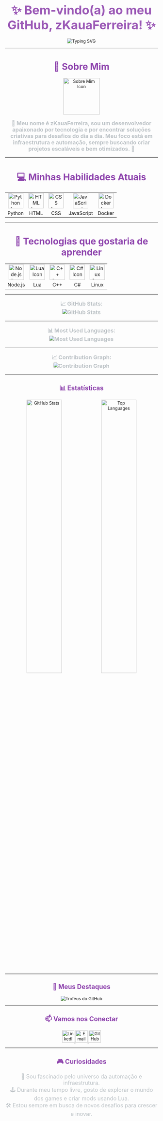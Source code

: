 <h1 align="center" style="color:#9b59b6; font-size: 40px; font-weight: bold; margin-bottom: 20px;">✨ Bem-vindo(a) ao meu GitHub, zKauaFerreira! ✨</h1>

<p align="center">
  <img src="https://readme-typing-svg.herokuapp.com?font=Fira+Code&size=30&duration=3500&pause=1000&color=8E44AD&center=true&vCenter=true&width=700&height=80&lines=Desenvolvedor+Fullstack;Entusiasta+DevOps;Apaixonado+por+Automação+e+Infraestrutura!;Sempre+aprendendo+e+inovando!" alt="Typing SVG">
</p>

---
<h2 align="center" style="color:#8e44ad; font-size: 30px; font-weight: bold; margin-bottom: 20px;">📜 Sobre Mim</h2>

<p align="center">
  <img src="https://cdn-icons-png.flaticon.com/512/2921/2921222.png" width="120" alt="Sobre Mim Icon">
</p>

<p align="center" style="font-size:18px; color:#bdc3c7; font-weight: bold;">
  👋 Meu nome é <b>zKauaFerreira</b>, sou um desenvolvedor apaixonado por tecnologia e por encontrar soluções criativas para desafios do dia a dia. Meu foco está em infraestrutura e automação, sempre buscando criar projetos escaláveis e bem otimizados. 🚀
</p>

---
<h2 align="center" style="color:#8e44ad; font-size: 30px; font-weight: bold; margin-bottom: 20px;">💻 Minhas Habilidades Atuais</h2>

<table align="center">
  <tr>
    <td align="center"><img src="https://cdn-icons-png.flaticon.com/512/5968/5968350.png" width="50" alt="Python Icon"></td>
    <td align="center"><img src="https://cdn-icons-png.flaticon.com/512/5968/5968267.png" width="50" alt="HTML Icon"></td>
    <td align="center"><img src="https://cdn-icons-png.flaticon.com/512/5968/5968242.png" width="50" alt="CSS Icon"></td>
    <td align="center"><img src="https://cdn-icons-png.flaticon.com/512/5968/5968292.png" width="50" alt="JavaScript Icon"></td>
    <td align="center"><img src="https://cdn-icons-png.flaticon.com/512/919/919825.png" width="50" alt="Docker Icon"></td>
  </tr>
  <tr>
    <td align="center">Python</td>
    <td align="center">HTML</td>
    <td align="center">CSS</td>
    <td align="center">JavaScript</td>
    <td align="center">Docker</td>
  </tr>
</table>

---
<h2 align="center" style="color:#8e44ad; font-size: 30px; font-weight: bold; margin-bottom: 20px;">🚀 Tecnologias que gostaria de aprender</h2>

<table align="center">
  <tr>
    <td align="center"><img src="https://cdn-icons-png.flaticon.com/512/5968/5968322.png" width="50" alt="Node.js Icon"></td>
    <td align="center"><img src="https://cdn-icons-png.flaticon.com/512/5969/5969175.png" width="50" alt="Lua Icon"></td>
    <td align="center"><img src="https://cdn-icons-png.flaticon.com/512/6132/6132221.png" width="50" alt="C++ Icon"></td>
    <td align="center"><img src="https://cdn-icons-png.flaticon.com/512/5969/5969188.png" width="50" alt="C# Icon"></td>
    <td align="center"><img src="https://cdn-icons-png.flaticon.com/512/2111/2111370.png" width="50" alt="Linux Icon"></td>
  </tr>
  <tr>
    <td align="center">Node.js</td>
    <td align="center">Lua</td>
    <td align="center">C++</td>
    <td align="center">C#</td>
    <td align="center">Linux</td>
  </tr>
</table>

---
<p align="center" style="font-size: 18px; color: #bdc3c7; font-weight: bold;">
  📈 GitHub Stats:
  <br>
  <img src="https://github-readme-stats.vercel.app/api?username=zKauaFerreira&show_icons=true&theme=radical" alt="GitHub Stats">
</p>

---
<p align="center" style="font-size: 18px; color: #bdc3c7; font-weight: bold;">
  📊 Most Used Languages:
  <br>
  <img src="https://github-readme-stats.vercel.app/api/top-langs/?username=zKauaFerreira&layout=compact&theme=radical" alt="Most Used Languages">
</p>

---
<p align="center" style="font-size: 18px; color: #bdc3c7; font-weight: bold;">
  📈 Contribution Graph:
  <br>
  <img src="https://github-contributor-stats.vercel.app/api?username=zKauaFerreira&theme=radical" alt="Contribution Graph">
</p>

---

<h2 align="center" style="color:#8e44ad;">📊 Estatísticas</h2>
<div align="center">
  <img src="https://github-readme-stats.vercel.app/api?username=zKauaFerreira&show_icons=true&bg_color=0D1117&title_color=9b59b6&text_color=bdc3c7&icon_color=e91e63&border_radius=10&hide_border=true" alt="GitHub Stats" width="48%">
  <img src="https://github-readme-stats.vercel.app/api/top-langs/?username=zKauaFerreira&layout=compact&bg_color=0D1117&title_color=9b59b6&text_color=bdc3c7&border_radius=10&hide_border=true" alt="Top Languages" width="48%">
</div>

---

<h2 align="center" style="color:#8e44ad;">🌟 Meus Destaques</h2>
<div align="center">
  <img src="https://github-profile-trophy.vercel.app/?username=zKauaFerreira&theme=algolia&no-frame=true&row=1&column=6" alt="Troféus do GitHub">
</div>

---

<h2 align="center" style="color:#8e44ad;">📫 Vamos nos Conectar</h2>
<p align="center">
  <a href="https://linkedin.com/in/seu-linkedin" target="_blank">
    <img src="https://cdn-icons-png.flaticon.com/512/174/174857.png" width="40" alt="LinkedIn">
  </a>
  <a href="mailto:seu-email@example.com" target="_blank">
    <img src="https://cdn-icons-png.flaticon.com/512/732/732200.png" width="40" alt="Email">
  </a>
  <a href="https://github.com/zKauaFerreira" target="_blank">
    <img src="https://cdn-icons-png.flaticon.com/512/733/733553.png" width="40" alt="GitHub">
  </a>
</p>

---

<h2 align="center" style="color:#8e44ad;">🎮 Curiosidades</h2>
<p align="center" style="font-size:18px; color:#bdc3c7;">
  🌌 Sou fascinado pelo universo da automação e infraestrutura.<br>
  🕹️ Durante meu tempo livre, gosto de explorar o mundo dos games e criar mods usando Lua.<br>
  🛠️ Estou sempre em busca de novos desafios para crescer e inovar.
</p>
